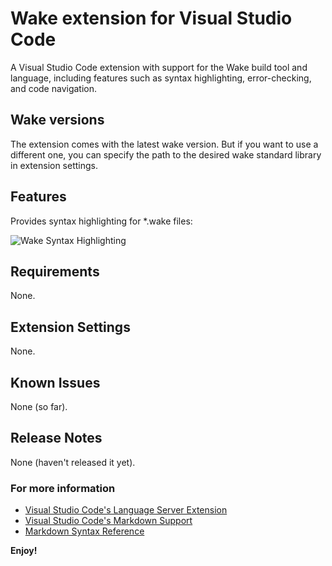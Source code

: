 # Wake extension for Visual Studio Code

A Visual Studio Code extension with support for the Wake build tool and language, including features such as syntax highlighting, error-checking, and code navigation.

## Wake versions
The extension comes with the latest wake version. But if you want to use a different one, you can specify the path to the desired wake standard library in extension settings.

## Features

Provides syntax highlighting for *.wake files:

![Wake Syntax Highlighting](images/example.png)

## Requirements

None.

## Extension Settings

None.

## Known Issues

None (so far).

## Release Notes

None (haven't released it yet).

### For more information
* [Visual Studio Code's Language Server Extension](https://code.visualstudio.com/api/language-extensions/language-server-extension-guide)
* [Visual Studio Code's Markdown Support](http://code.visualstudio.com/docs/languages/markdown)
* [Markdown Syntax Reference](https://help.github.com/articles/markdown-basics/)

**Enjoy!**
